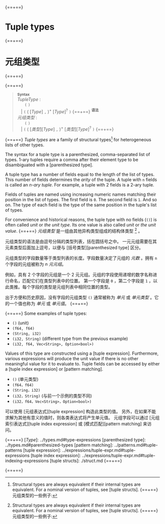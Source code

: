 {==+==}
# Tuple types
{==+==}
# 元组类型
{==+==}


{==+==}
> **<sup>Syntax</sup>**\
> _TupleType_ :\
> &nbsp;&nbsp; &nbsp;&nbsp; `(` `)`\
> &nbsp;&nbsp; | `(` ( [_Type_] `,` )<sup>+</sup> [_Type_]<sup>?</sup> `)`
{==+==}
> **<sup>语法</sup>**\
> _元组类型_ :\
> &nbsp;&nbsp; &nbsp;&nbsp; `(` `)`\
> &nbsp;&nbsp; | `(` ( [_类型_][_Type_] `,` )<sup>+</sup> [_类型_][_Type_]<sup>?</sup> `)`
{==+==}


{==+==}
*Tuple types* are a family of structural types[^1] for heterogeneous lists of other types.

The syntax for a tuple type is a parenthesized, comma-separated list of types.
1-ary tuples require a comma after their element type to be disambiguated with a [parenthesized type].

A tuple type has a number of fields equal to the length of the list of types.
This number of fields determines the *arity* of the tuple.
A tuple with `n` fields is called an *n-ary tuple*.
For example, a tuple with 2 fields is a 2-ary tuple.

Fields of tuples are named using increasing numeric names matching their position in the list of types.
The first field is `0`.
The second field is `1`.
And so on.
The type of each field is the type of the same position in the tuple's list of types.

For convenience and historical reasons, the tuple type with no fields (`()`) is often called *unit* or *the unit type*.
Its one value is also called *unit* or *the unit value*.
{==+==}
*元组类型* 是一组由其他异构类型组成的结构体类型 [^1] 。

元组类型的语法是由逗号分隔的类型列表，括在圆括号之中。
一元元组需要在其元素类型后面加上逗号，以便与 [括号类型][parenthesized type] 区分。

元组类型的字段数量等于类型列表的长度。字段数量决定了元组的 *元数* 。拥有 `n` 个字段的元组被称为 *n 元元组*。

例如，具有 2 个字段的元组是一个 2 元元组。元组的字段使用递增的数字名称进行命名，匹配它们在类型列表中的位置。
第一个字段是 `0` ，第二个字段是 `1` ，以此类推。每个字段的类型是元组列表中相同位置的类型。

出于方便和历史原因，没有字段的元组类型 `()` 通常被称为 *单元* 或 *单元类型* 。它的一个值也称为 *单元* 或 *单元值*。
{==+==}


{==+==}
Some examples of tuple types:

* `()` (unit)
* `(f64, f64)`
* `(String, i32)`
* `(i32, String)` (different type from the previous example)
* `(i32, f64, Vec<String>, Option<bool>)`

Values of this type are constructed using a [tuple expression].
Furthermore, various expressions will produce the unit value if there is no other meaningful value for it to evaluate to.
Tuple fields can be accessed by either a [tuple index expression] or [pattern matching].

[^1]: Structural types are always equivalent if their internal types are equivalent.
      For a nominal version of tuples, see [tuple structs].
{==+==}
元组类型的一些例子:

* `()` (单元类型)
* `(f64，f64)`
* `(String，i32)`
* `(i32，String)` (与前一个示例的类型不同)
* `(i32，f64，Vec<String>，Option<bool>)`

可以使用 [元组表达式][tuple expression] 构造此类型的值。
另外，在如果不能求解为其他有意义的值时，则各类表达式将产生单元值。
元组字段可以通过 [元组索引表达式][tuple index expression] 或 [模式匹配][pattern matching] 来访问。

[^1]: 如果它们的内部类型等价，则构造类型始终是等价的。有关元组结构体的具名版本，请参见 [元组结构体][tuple structs] 。
{==+==}


{==+==}
[_Type_]: ../types.md#type-expressions
[parenthesized type]: ../types.md#parenthesized-types
[pattern matching]: ../patterns.md#tuple-patterns
[tuple expression]: ../expressions/tuple-expr.md#tuple-expressions
[tuple index expression]: ../expressions/tuple-expr.md#tuple-indexing-expressions
[tuple structs]: ./struct.md
{==+==}

{==+==}
